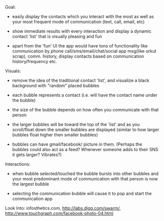 Goal:

- easily display the contacts which you interact with the most as well as your most frequent mode of communication (text, call, email, etc)

- show immediate results with every interaction and display a dynamic contact 'list' that is visually pleasing and fun

- apart from the 'fun' UI the app would have tons of functionality like communication by phone call/sms/email/chat/social app msg(like orkut scrap), comm. history, display contacts based on communication history/frequency etc.

Visuals:

- remove the idea of the traditional contact 'list', and visualize a black background with "random" placed bubbles

- each bubble represents a contact (i.e. will have the contact name under the bubble)

- the size of the bubble depends on how often you communicate with that person

- the larger bubbles will be toward the top of the 'list' and as you scroll/float down the smaller bubbles are displayed (similar to how larger bubbles float higher then smaller bubbles)

- bubbles can have gmail/facebook/<any social network site> picture in them. (Perhaps the bubbles could also act as a feed? Whenever someone adds to their SNS it gets larger? Vibrates?)

Interactions:

- when bubble selected/touched the bubble bursts into other bubbles and your most predominant mode of communication with that person is now the largest bubble

- selecting the communication bubble will cause it to pop and start the communication app


Look Into: infosthetics.com, http://labs.digg.com/swarm/, http://www.touchgraph.com/facebook-photo-04.html
